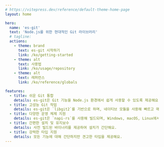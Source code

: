 ```yaml
---
# https://vitepress.dev/reference/default-theme-home-page
layout: home

hero:
  name: 'es-git'
  text: 'Node.js를 위한 현대적인 Git 라이브러리'
  # tagline:
  actions:
    - theme: brand
      text: es-git 시작하기
      link: /ko/getting-started
    - theme: alt
      text: 사용법
      link: /ko/usage/repository
    - theme: alt
      text: 레퍼런스
      link: /ko/reference/globals

features:
  - title: 쉬운 Git 통합
    details: es-git은 Git 기능을 Node.js 환경에서 쉽게 사용할 수 있도록 제공해요.
  - title: 고성능 Git 작업
    details: es-git은 `libgit2`를 기반으로 하며, 네이티브 모듈을 사용해 빠르고 매끄럽게 실행돼요.
  - title: 다양한 운영 체제 지원
    details: es-git은 `napi-rs`를 사용해 빌드되며, Windows, macOS, Linux에서 모두 호환돼요.
  - title: 간편한 설치 및 유지보수
    details: 사전 빌드된 바이너리를 제공하여 설치가 간단해요.
  - title: 강력한 타입 지원
    details: 모든 기능에 대해 간단하지만 견고한 타입을 제공해요.
---
```

